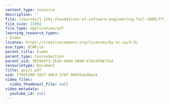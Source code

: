 ```yaml
---
content_type: resource
description: ''
file: /courses/1-124j-foundations-of-software-engineering-fall-2000/779df2801837ddb3278f94635aedbea1_quiz1.pdf
file_size: 21992
file_type: application/pdf
learning_resource_types:
- Exams
license: https://creativecommons.org/licenses/by-nc-sa/4.0/
ocw_type: OCWFile
parent_title: Exams
parent_type: CourseSection
parent_uid: 3659d473-2b1b-9994-b040-47dcdf687552
resourcetype: Document
title: quiz1.pdf
uid: 779df280-1837-ddb3-278f-94635aedbea1
video_files:
  video_thumbnail_file: null
video_metadata:
  youtube_id: null
---
```

